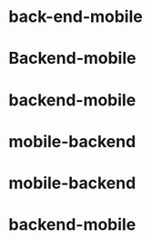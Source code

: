 # back-end-mobile
# Backend-mobile
# backend-mobile
# mobile-backend
# mobile-backend
# backend-mobile
